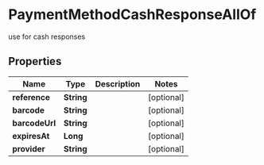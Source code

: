 

# PaymentMethodCashResponseAllOf

use for cash responses

## Properties

| Name | Type | Description | Notes |
|------------ | ------------- | ------------- | -------------|
|**reference** | **String** |  |  [optional] |
|**barcode** | **String** |  |  [optional] |
|**barcodeUrl** | **String** |  |  [optional] |
|**expiresAt** | **Long** |  |  [optional] |
|**provider** | **String** |  |  [optional] |



